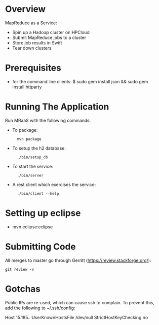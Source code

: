 # Overview

  MapReduce as a Service:
  * Spin up a Hadoop cluster on HPCloud
  * Submit MapReduce jobs to a cluster
  * Store job results in Swift
  * Tear down clusters


# Prerequisites

* for the command line clients:
   $ sudo gem install json && sudo gem install httparty

# Running The Application

Run MRaaS with the following commands:

* To package:

        mvn package

* To setup the h2 database:

        ./bin/setup_db

* To start the service:

        ./bin/server

* A rest client which exercises the service:

        ./bin/client --help

# Setting up eclipse

  * mvn eclipse:eclipse


# Submitting Code

All merges to master go through Gerritt (https://review.stackforge.org/):

    git review -v


# Gotchas

  Public IPs are re-used, which can cause ssh to complain.
  To prevent this, add the following to ~/.ssh/config:

  Host 15.185.*.*
    UserKnownHostsFile /dev/null
    StrictHostKeyChecking no
